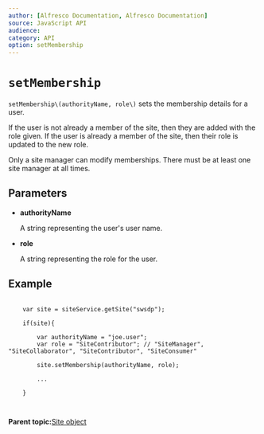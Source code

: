 ```yaml
---
author: [Alfresco Documentation, Alfresco Documentation]
source: JavaScript API
audience: 
category: API
option: setMembership
---
```


# `setMembership`

`setMembership\(authorityName, role\)` sets the membership details for a user.

If the user is not already a member of the site, then they are added with the role given. If the user is already a member of the site, then their role is updated to the new role.

Only a site manager can modify memberships. There must be at least one site manager at all times.

## Parameters

-   **authorityName**

    A string representing the user's user name.

-   **role**

    A string representing the role for the user.


## Example

```

    var site = siteService.getSite("swsdp");

    if(site){

        var authorityName = "joe.user";
        var role = "SiteContributor"; // "SiteManager", "SiteCollaborator", "SiteContributor", "SiteConsumer"

        site.setMembership(authorityName, role);

        ...
   
    }

      
```

**Parent topic:**[Site object](../references/API-JS-Site.md)

